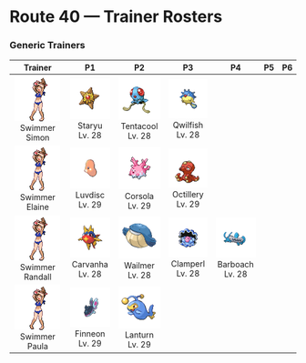 # Route 40 — Trainer Rosters

### Generic Trainers

| Trainer | P1 | P2 | P3 | P4 | P5 | P6 |
|:-------:|:--:|:--:|:--:|:--:|:--:|:--:|
| ![Swimmer Simon](../../assets/trainers/swimmer.png "Swimmer Simon")<br>Swimmer Simon | ![Staryu](../../assets/sprites/staryu/front.gif "Staryu: Even if its body is torn, it can regenerate as long as the glowing central core remains intact.")<br>Staryu<br>Lv. 28 | ![Tentacool](../../assets/sprites/tentacool/front.gif "Tentacool: It drifts aimlessly in waves. Very difficult to see in water, it may not be noticed until it stings.")<br>Tentacool<br>Lv. 28 | ![Qwilfish](../../assets/sprites/qwilfish/front.gif "Qwilfish: The small spikes covering its body developed from scales. They inject a toxin that causes fainting.")<br>Qwilfish<br>Lv. 28 |
| ![Swimmer Elaine](../../assets/trainers/swimmer.png "Swimmer Elaine")<br>Swimmer Elaine | ![Luvdisc](../../assets/sprites/luvdisc/front.gif "Luvdisc: Its heart-shaped body makes it popular. In some places, you would give a LUVDISC to someone you love.")<br>Luvdisc<br>Lv. 29 | ![Corsola](../../assets/sprites/corsola/front.gif "Corsola: In a south-sea nation, the people live in communities that are built on groups of these Pokémon.")<br>Corsola<br>Lv. 29 | ![Octillery](../../assets/sprites/octillery/front.gif "Octillery: It instinctively sneaks into rocky holes. If it gets sleepy, it steals the nest of a fellow OCTILLERY.")<br>Octillery<br>Lv. 29 |
| ![Swimmer Randall](../../assets/trainers/swimmer.png "Swimmer Randall")<br>Swimmer Randall | ![Carvanha](../../assets/sprites/carvanha/front.gif "Carvanha: They form packs to attack boats and rip out their hulls to sink them. They live in rivers in the jungle.")<br>Carvanha<br>Lv. 28 | ![Wailmer](../../assets/sprites/wailmer/front.gif "Wailmer: It bounces playfully like a ball. The more seawater it swallows, the higher it bounces.")<br>Wailmer<br>Lv. 28 | ![Clamperl](../../assets/sprites/clamperl/front.gif "Clamperl: When it evolves, it makes a mysterious pearl that amplifies psychic powers when it’s held.")<br>Clamperl<br>Lv. 28 | ![Barboach](../../assets/sprites/barboach/front.gif "Barboach: BARBOACH uses its whiskers to taste things just as a person uses his or her tongue to taste things.")<br>Barboach<br>Lv. 28 |
| ![Swimmer Paula](../../assets/trainers/swimmer.png "Swimmer Paula")<br>Swimmer Paula | ![Finneon](../../assets/sprites/finneon/front.gif "Finneon: Swimming and fluttering its two tail fins, it looks like a BEAUTIFLY. At night, the patterns on its tail fins softly shine.")<br>Finneon<br>Lv. 29 | ![Lanturn](../../assets/sprites/lanturn/front.gif "Lanturn: It blinds prey with an intense burst of light. With the prey incapacitated, the Pokémon swallows it in a single gulp.")<br>Lanturn<br>Lv. 29 |

